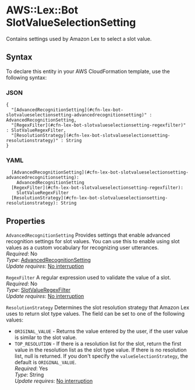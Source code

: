 # AWS::Lex::Bot SlotValueSelectionSetting<a name="aws-properties-lex-bot-slotvalueselectionsetting"></a>

Contains settings used by Amazon Lex to select a slot value\.

## Syntax<a name="aws-properties-lex-bot-slotvalueselectionsetting-syntax"></a>

To declare this entity in your AWS CloudFormation template, use the following syntax:

### JSON<a name="aws-properties-lex-bot-slotvalueselectionsetting-syntax.json"></a>

```
{
  "[AdvancedRecognitionSetting](#cfn-lex-bot-slotvalueselectionsetting-advancedrecognitionsetting)" : AdvancedRecognitionSetting,
  "[RegexFilter](#cfn-lex-bot-slotvalueselectionsetting-regexfilter)" : SlotValueRegexFilter,
  "[ResolutionStrategy](#cfn-lex-bot-slotvalueselectionsetting-resolutionstrategy)" : String
}
```

### YAML<a name="aws-properties-lex-bot-slotvalueselectionsetting-syntax.yaml"></a>

```
  [AdvancedRecognitionSetting](#cfn-lex-bot-slotvalueselectionsetting-advancedrecognitionsetting):
    AdvancedRecognitionSetting
  [RegexFilter](#cfn-lex-bot-slotvalueselectionsetting-regexfilter):
    SlotValueRegexFilter
  [ResolutionStrategy](#cfn-lex-bot-slotvalueselectionsetting-resolutionstrategy): String
```

## Properties<a name="aws-properties-lex-bot-slotvalueselectionsetting-properties"></a>

`AdvancedRecognitionSetting` <a name="cfn-lex-bot-slotvalueselectionsetting-advancedrecognitionsetting"></a>
Provides settings that enable advanced recognition settings for slot values\. You can use this to enable using slot values as a custom vocabulary for recognizing user utterances\.  
_Required_: No  
_Type_: [AdvancedRecognitionSetting](aws-properties-lex-bot-advancedrecognitionsetting.md)  
_Update requires_: [No interruption](https://docs.aws.amazon.com/AWSCloudFormation/latest/UserGuide/using-cfn-updating-stacks-update-behaviors.html#update-no-interrupt)

`RegexFilter` <a name="cfn-lex-bot-slotvalueselectionsetting-regexfilter"></a>
A regular expression used to validate the value of a slot\.  
_Required_: No  
_Type_: [SlotValueRegexFilter](aws-properties-lex-bot-slotvalueregexfilter.md)  
_Update requires_: [No interruption](https://docs.aws.amazon.com/AWSCloudFormation/latest/UserGuide/using-cfn-updating-stacks-update-behaviors.html#update-no-interrupt)

`ResolutionStrategy` <a name="cfn-lex-bot-slotvalueselectionsetting-resolutionstrategy"></a>
Determines the slot resolution strategy that Amazon Lex uses to return slot type values\. The field can be set to one of the following values:

- `ORIGINAL_VALUE` \- Returns the value entered by the user, if the user value is similar to the slot value\.
- `TOP_RESOLUTION` \- If there is a resolution list for the slot, return the first value in the resolution list as the slot type value\. If there is no resolution list, null is returned\.
  If you don't specify the `valueSelectionStrategy`, the default is `ORIGINAL_VALUE`\.  
  _Required_: Yes  
  _Type_: String  
  _Update requires_: [No interruption](https://docs.aws.amazon.com/AWSCloudFormation/latest/UserGuide/using-cfn-updating-stacks-update-behaviors.html#update-no-interrupt)
